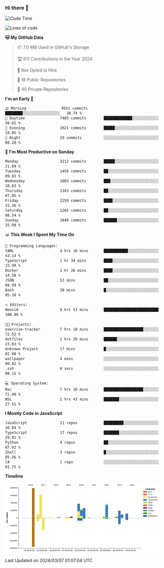 ### Hi there 👋

<!--
**Clumsy-Coder/Clumsy-Coder** is a ✨ _special_ ✨ repository because its `README.md` (this file) appears on your GitHub profile.

Here are some ideas to get you started:

- 🔭 I’m currently working on ...
- 🌱 I’m currently learning ...
- 👯 I’m looking to collaborate on ...
- 🤔 I’m looking for help with ...
- 💬 Ask me about ...
- 📫 How to reach me: ...
- 😄 Pronouns: ...
- ⚡ Fun fact: ...
-->

<!-- anmol098/waka-readme-stats -->
<!--START_SECTION:waka-->
![Code Time](http://img.shields.io/badge/Code%20Time-754%20hrs%2010%20mins-blue)

![Lines of code](https://img.shields.io/badge/From%20Hello%20World%20I%27ve%20Written-3.3%20million%20lines%20of%20code-blue)

**🐱 My GitHub Data** 

> 📦 7.0 MB Used in GitHub's Storage 
 > 
> 🏆 611 Contributions in the Year 2024
 > 
> 🚫 Not Opted to Hire
 > 
> 📜 18 Public Repositories 
 > 
> 🔑 40 Private Repositories 
 > 
**I'm an Early 🐤** 

```text
🌞 Morning                4551 commits        ████████░░░░░░░░░░░░░░░░░   30.74 % 
🌆 Daytime                7405 commits        █████████████░░░░░░░░░░░░   50.01 % 
🌃 Evening                2821 commits        █████░░░░░░░░░░░░░░░░░░░░   19.05 % 
🌙 Night                  29 commits          ░░░░░░░░░░░░░░░░░░░░░░░░░   00.20 % 
```
📅 **I'm Most Productive on Sunday** 

```text
Monday                   3212 commits        █████░░░░░░░░░░░░░░░░░░░░   21.69 % 
Tuesday                  1456 commits        ██░░░░░░░░░░░░░░░░░░░░░░░   09.83 % 
Wednesday                1603 commits        ███░░░░░░░░░░░░░░░░░░░░░░   10.83 % 
Thursday                 1163 commits        ██░░░░░░░░░░░░░░░░░░░░░░░   07.85 % 
Friday                   2259 commits        ████░░░░░░░░░░░░░░░░░░░░░   15.26 % 
Saturday                 1265 commits        ██░░░░░░░░░░░░░░░░░░░░░░░   08.54 % 
Sunday                   3848 commits        ██████░░░░░░░░░░░░░░░░░░░   25.99 % 
```


📊 **This Week I Spent My Time On** 

```text
💬 Programming Languages: 
YAML                     4 hrs 16 mins       ███████████░░░░░░░░░░░░░░   43.14 % 
TypeScript               1 hr 34 mins        ████░░░░░░░░░░░░░░░░░░░░░   15.99 % 
Docker                   1 hr 26 mins        ████░░░░░░░░░░░░░░░░░░░░░   14.58 % 
JSON                     53 mins             ██░░░░░░░░░░░░░░░░░░░░░░░   08.99 % 
Bash                     30 mins             █░░░░░░░░░░░░░░░░░░░░░░░░   05.18 % 

🔥 Editors: 
Neovim                   9 hrs 53 mins       █████████████████████████   100.00 % 

🐱‍💻 Projects: 
exercise-tracker         7 hrs 10 mins       ██████████████████░░░░░░░   72.52 % 
dotfiles                 2 hrs 20 mins       ██████░░░░░░░░░░░░░░░░░░░   23.63 % 
Unknown Project          17 mins             █░░░░░░░░░░░░░░░░░░░░░░░░   02.88 % 
wallpaper                4 mins              ░░░░░░░░░░░░░░░░░░░░░░░░░   00.82 % 
.ssh                     0 secs              ░░░░░░░░░░░░░░░░░░░░░░░░░   00.15 % 

💻 Operating System: 
Mac                      7 hrs 10 mins       ██████████████████░░░░░░░   72.49 % 
WSL                      2 hrs 43 mins       ███████░░░░░░░░░░░░░░░░░░   27.51 % 
```

**I Mostly Code in JavaScript** 

```text
JavaScript               21 repos            █████████░░░░░░░░░░░░░░░░   36.84 % 
TypeScript               17 repos            ███████░░░░░░░░░░░░░░░░░░   29.82 % 
Python                   4 repos             ██░░░░░░░░░░░░░░░░░░░░░░░   07.02 % 
Shell                    3 repos             █░░░░░░░░░░░░░░░░░░░░░░░░   05.26 % 
C#                       1 repo              ░░░░░░░░░░░░░░░░░░░░░░░░░   01.75 % 
```



**Timeline**

![Lines of Code chart](https://raw.githubusercontent.com/Clumsy-Coder/Clumsy-Coder/main/assets/bar_graph.png)


 Last Updated on 2024/03/07 01:07:04 UTC
<!--END_SECTION:waka-->

